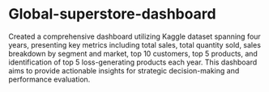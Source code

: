 # Global-superstore-dashboard

Created a comprehensive dashboard utilizing Kaggle dataset spanning four years, presenting key metrics including total sales, total quantity sold, sales breakdown by segment and market, top 10 customers, top 5 products, and identification of top 5 loss-generating products each year. This dashboard aims to provide actionable insights for strategic decision-making and performance evaluation.
